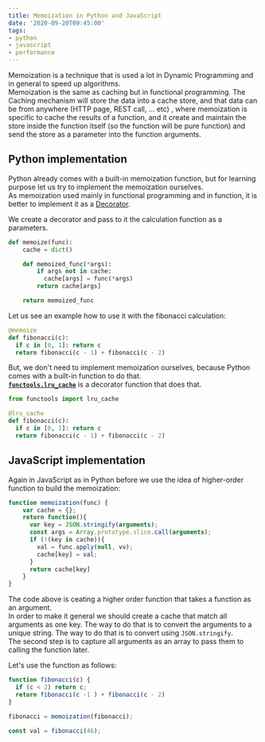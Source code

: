 ```yaml
---
title: Memoization in Python and JavaScript
date: '2020-09-20T09:45:00'
tags:
- python
- javascript
- performance
---
```



Memoization is a technique that is used a lot in Dynamic Programming and in general to speed up algorithms.  
Memoization is the same as caching but in functional programming. The Caching mechanism will store the data into a cache store, and that data can be from anywhere (HTTP page, REST call, ... etc) , where memoization is specific to cache the results of a function, and it create and maintain the store inside the function itself (so the function will be pure function) and send the store as a parameter into the function arguments.  

<!--more-->

## Python implementation
Python already comes with a built-in memoization function, but for learning purpose let us try to implement the memoization ourselves.  
As memoization used mainly in functional programming and in function, it is better to implement it as a [Decorator](https://www.datacamp.com/community/tutorials/decorators-python).

We create a decorator and pass to it the calculation function as a parameters.

```python
def memoize(func):
    cache = dict()

    def memoized_func(*args):
        if args not in cache:
          cache[args] = func(*args)
        return cache[args]

    return memoized_func
```

Let us see an example how to use it with the fibonacci calculation:

```python
@memoize
def fibonacci(c):
  if c in [0, 1]: return c
  return fibonacci(c - 1) + fibonacci(c - 2)
```

But, we don't need to implement memoization ourselves, because Python comes with a built-in function to do that.  
[**`functools.lru_cache`**](https://docs.python.org/3/library/functools.html#functools.lru_cache) is a decorator function that does that.  

```python
from functools import lru_cache

@lru_cache
def fibonacci(c):
  if c in [0, 1]: return c
  return fibonacci(c - 1) + fibonacci(c - 2)
```

## JavaScript implementation

Again in JavaScript as in Python before we use the idea of higher-order function to build the memoization:  

```js
function memoization(func) {
    var cache = {};
    return function(){
      var key = JSON.stringify(arguments);
      const args = Array.prototype.slice.call(arguments);
      if (!(key in cache)){
        val = func.apply(null, vv);
        cache[key] = val;
      }
      return cache[key]
    }
}
```

The code above is ceating a higher order function that takes a function as an argument.  
In order to make it general we should create a cache that match all arguments as one key. The way to do that is to convert the arguments to a unique string. The way to do that is to convert using `JSON.stringify`.  
The second step is to capture all arguments as an array to pass them to calling the function later.  

Let's use the function as follows:  

```js
function fibonacci(c) {
  if (c < 2) return c;
  return fibonacci(c -1 ) + fibonacci(c - 2)
}

fibonacci = memoization(fibonacci);

const val = fibonacci(46);
```

